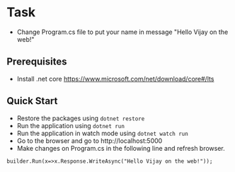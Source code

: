 
# Task

- Change Program.cs file to put your name in message "Hello Vijay on the web!" 

## Prerequisites

- Install .net core 
https://www.microsoft.com/net/download/core#/lts

## Quick Start

- Restore the packages using `dotnet restore`
- Run the application using `dotnet run`
- Run the application in watch mode using `dotnet watch run`
- Go to the browser and go to http://localhost:5000
- Make changes on Program.cs in the following line and refresh browser.

`builder.Run(x=>x.Response.WriteAsync("Hello Vijay on the web!"));`



